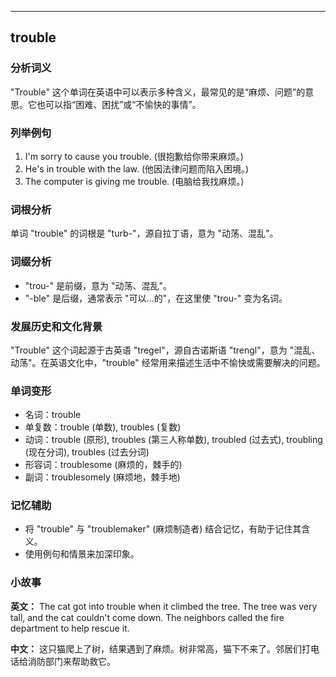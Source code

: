 
---------------
## trouble
### 分析词义
"Trouble" 这个单词在英语中可以表示多种含义，最常见的是“麻烦、问题”的意思。它也可以指“困难、困扰”或“不愉快的事情”。

### 列举例句
1. I'm sorry to cause you trouble. (很抱歉给你带来麻烦。)
2. He's in trouble with the law. (他因法律问题而陷入困境。)
3. The computer is giving me trouble. (电脑给我找麻烦。)

### 词根分析
单词 "trouble" 的词根是 "turb-"，源自拉丁语，意为 "动荡、混乱"。

### 词缀分析
- "trou-" 是前缀，意为 "动荡、混乱"。
- "-ble" 是后缀，通常表示 "可以...的"，在这里使 "trou-" 变为名词。

### 发展历史和文化背景
"Trouble" 这个词起源于古英语 "tregel"，源自古诺斯语 "trengl"，意为 "混乱、动荡"。在英语文化中，"trouble" 经常用来描述生活中不愉快或需要解决的问题。

### 单词变形
- 名词：trouble
- 单复数：trouble (单数), troubles (复数)
- 动词：trouble (原形), troubles (第三人称单数), troubled (过去式), troubling (现在分词), troubles (过去分词)
- 形容词：troublesome (麻烦的，棘手的)
- 副词：troublesomely (麻烦地，棘手地)

### 记忆辅助
- 将 "trouble" 与 "troublemaker" (麻烦制造者) 结合记忆，有助于记住其含义。
- 使用例句和情景来加深印象。

### 小故事
**英文：**
The cat got into trouble when it climbed the tree. The tree was very tall, and the cat couldn't come down. The neighbors called the fire department to help rescue it.

**中文：**
这只猫爬上了树，结果遇到了麻烦。树非常高，猫下不来了。邻居们打电话给消防部门来帮助救它。

